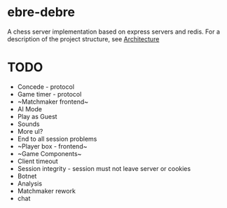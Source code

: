 # ebre-debre
A chess server implementation based on express servers and redis. For a description of the project structure, see [Architecture](https://github.com/lyuben-todorov/ebre-debre/blob/master/Architecture.md)
# TODO
* Concede - protocol
* Game timer - protocol
* ~Matchmaker frontend~
* AI Mode 
* Play as Guest
* Sounds
* More uI?
* End to all session problems
* ~Player box - frontend~
* ~Game Components~
* Client timeout
* Session integrity - session must not leave server or cookies
* Botnet
* Analysis
* Matchmaker rework
* chat

